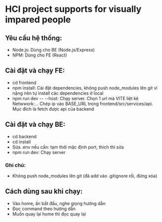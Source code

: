 # HCI project supports for visually impared people

## Yêu cầu hệ thống:
- Node.js: Dùng cho BE (Node.js/Express)
- NPM: Dùng cho FE (React)

## Cài đặt và chạy FE:
- cd frontend
- npm install: Cài đặt dependencies, không push node_modules lên git vì nặng nên tự install các dependencies ở local
- npm run dev -- --host: Chạy server. Chọn 1 url mà VITE liệt kê Netwwork:... Chép ip vào BASE_URL trong frontend/src/services/api. Mục đích là fetch được api của backend

## Cài đặt và chạy BE:
- cd backend
- cd install
- Sửa .env nếu cần: tạm thời mặc định port, thích thì sửa
- npm run dev: Chạy server

### Ghi chú:
- Không push node_modules lên git (đã add vào .gitignore rồi, đừng xóa)

## Cách dùng sau khi chạy:
- Vào home, ấn bắt đầu, nghe giọng hướng dẫn
- Đọc command theo hướng dẫn
- Muốn quay lại home thì đọc quay lại